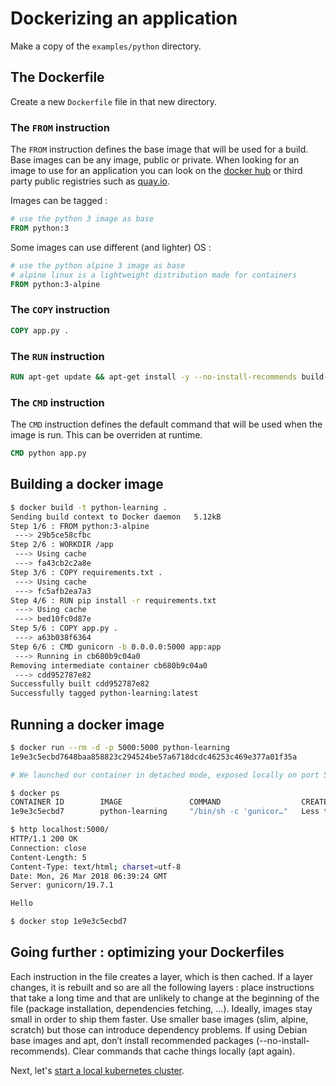 # Dockerizing an application

Make a copy of the `examples/python` directory.

## The Dockerfile

Create a new `Dockerfile` file in that new directory.

### The `FROM` instruction

The `FROM` instruction defines the base image that will be used for a build. Base images can be any image, public or private. When looking for an image to use for an application you can look on the [docker hub](https://hub.docker.com/) or third party public registries such as [quay.io](https://quay.io/).

Images can be tagged :

```Dockerfile
# use the python 3 image as base
FROM python:3
```

Some images can use different (and lighter) OS :

```Dockerfile
# use the python alpine 3 image as base
# alpine linux is a lightweight distribution made for containers
FROM python:3-alpine
```

### The `COPY` instruction

```Dockerfile
COPY app.py . 
```

### The `RUN` instruction

```Dockerfile
RUN apt-get update && apt-get install -y --no-install-recommends build-essentials
```

### The `CMD` instruction

The `CMD` instruction defines the default command that will be used when the image is run. This can be overriden at runtime.

```Dockerfile
CMD python app.py
```

## Building a docker image 

```bash
$ docker build -t python-learning .
Sending build context to Docker daemon   5.12kB
Step 1/6 : FROM python:3-alpine
 ---> 29b5ce58cfbc
Step 2/6 : WORKDIR /app
 ---> Using cache
 ---> fa43cb2c2a8e
Step 3/6 : COPY requirements.txt .
 ---> Using cache
 ---> fc5afb2ea7a3
Step 4/6 : RUN pip install -r requirements.txt
 ---> Using cache
 ---> bed10fc0d87e
Step 5/6 : COPY app.py .
 ---> a63b038f6364
Step 6/6 : CMD gunicorn -b 0.0.0.0:5000 app:app
 ---> Running in cb680b9c04a0
Removing intermediate container cb680b9c04a0
 ---> cdd952787e82
Successfully built cdd952787e82
Successfully tagged python-learning:latest
```

## Running a docker image

```bash
$ docker run --rm -d -p 5000:5000 python-learning
1e9e3c5ecbd7648baa858823c294524be57a6718dcdc46253c469e377a01f35a

# We launched our container in detached mode, exposed locally on port 5000

$ docker ps
CONTAINER ID        IMAGE               COMMAND                  CREATED                  STATUS              PORTS                    NAMES
1e9e3c5ecbd7        python-learning     "/bin/sh -c 'gunicor…"   Less than a second ago   Up 1 second         0.0.0.0:5000->5000/tcp   vibrant_fermi

$ http localhost:5000/
HTTP/1.1 200 OK
Connection: close
Content-Length: 5
Content-Type: text/html; charset=utf-8
Date: Mon, 26 Mar 2018 06:39:24 GMT
Server: gunicorn/19.7.1

Hello

$ docker stop 1e9e3c5ecbd7
```

## Going further : optimizing your Dockerfiles

Each instruction in the file creates a layer, which is then cached. If a layer changes, it is rebuilt and so are all the following layers : place instructions that take a long time and that are unlikely to change at the beginning of the file (package installation, dependencies fetching, …).
Ideally, images stay small in order to ship them faster. Use smaller base images (slim, alpine, scratch) but those can introduce dependency problems.
If using Debian base images and apt, don’t install recommended packages (--no-install-recommends). Clear commands that cache things locally (apt again).


Next, let's [start a local kubernetes cluster](04-running-minikube.md).
